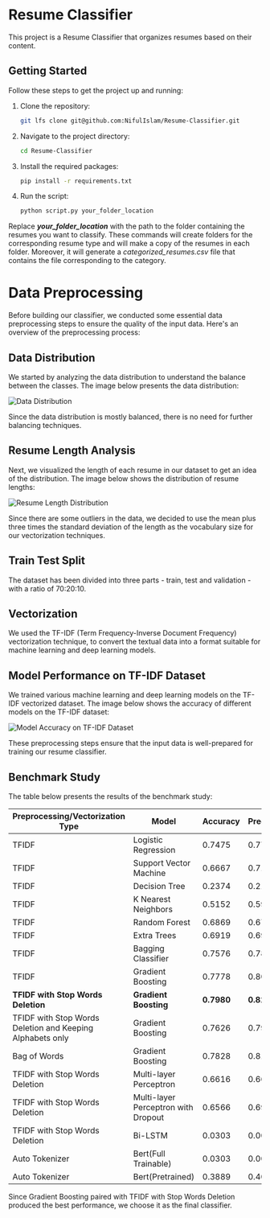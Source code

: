 # Resume Classifier

This project is a Resume Classifier that organizes resumes based on their content.

## Getting Started

Follow these steps to get the project up and running:

1. Clone the repository:
   ```bash
   git lfs clone git@github.com:NifulIslam/Resume-Classifier.git
2. Navigate to the project directory:
   ```bash
   cd Resume-Classifier
3. Install the required packages:
   ```bash
   pip install -r requirements.txt
4. Run the script:
   ```bash
   python script.py your_folder_location
Replace _**your_folder_location**_ with the path to the folder containing the resumes you want to classify. These commands will create folders for the corresponding resume type and will make a copy of the resumes in each folder. Moreover, it will generate a _categorized_resumes.csv_ file that contains the file corresponding to the category. 

# Data Preprocessing

Before building our classifier, we conducted some essential data preprocessing steps to ensure the quality of the input data. Here's an overview of the preprocessing process:

## Data Distribution

We started by analyzing the data distribution to understand the balance between the classes. The image below presents the data distribution:

![Data Distribution](https://github.com/NifulIslam/Resume-Classifier/blob/master/images/occurences.png)

Since the data distribution is mostly balanced, there is no need for further balancing techniques.

## Resume Length Analysis

Next, we visualized the length of each resume in our dataset to get an idea of the distribution. The image below shows the distribution of resume lengths:

![Resume Length Distribution](https://github.com/NifulIslam/Resume-Classifier/blob/master/images/resume_length.png)

Since there are some outliers in the data, we decided to use the mean plus three times the standard deviation of the length as the vocabulary size for our vectorization techniques.

## Train Test Split
The dataset has been divided into three parts - train, test and validation - with a ratio of 70:20:10.

## Vectorization

We used the TF-IDF (Term Frequency-Inverse Document Frequency) vectorization technique, to convert the textual data into a format suitable for machine learning and deep learning models.

## Model Performance on TF-IDF Dataset

We trained various machine learning and deep learning models on the TF-IDF vectorized dataset. The image below shows the accuracy of different models on the TF-IDF dataset:

![Model Accuracy on TF-IDF Dataset](https://github.com/NifulIslam/Resume-Classifier/blob/master/images/ml-accuracy.png)

These preprocessing steps ensure that the input data is well-prepared for training our resume classifier.


## Benchmark Study

The table below presents the results of the benchmark study:

| Preprocessing/Vectorization Type | Model                               | Accuracy      | Precision     | Recall        | F1-Score      | MCC           |
|---------------------------------|-------------------------------------|---------------|---------------|---------------|---------------|---------------|
| TFIDF                           | Logistic Regression                  | 0.7475        | 0.7779        | 0.7475        | 0.7382        | 0.7374        |
| TFIDF                           | Support Vector Machine               | 0.6667        | 0.7186        | 0.6667        | 0.6690        | 0.6523        |
| TFIDF                           | Decision Tree                        | 0.2374        | 0.2174        | 0.2374        | 0.2135        | 0.3187        |
| TFIDF                           | K Nearest Neighbors                 | 0.5152        | 0.5984        | 0.5152        | 0.5361        | 0.4955        |
| TFIDF                           | Random Forest                        | 0.6869        | 0.6768        | 0.6869        | 0.6573        | 0.6735        |
| TFIDF                           | Extra Trees                          | 0.6919        | 0.6924        | 0.6919        | 0.6688        | 0.6793        |
| TFIDF                           | Bagging Classifier                   | 0.7576        | 0.7847        | 0.7576        | 0.7516        | 0.7475        |
| TFIDF                           | Gradient Boosting                    | 0.7778        | 0.8086        | 0.7778        | 0.7781        | 0.7689        |
| **TFIDF with Stop Words Deletion**   | **Gradient Boosting**                    | **0.7980**        | **0.8292**        | **0.7980**        | **0.7983**        | **0.7899**        |
| TFIDF with Stop Words Deletion and Keeping Alphabets only | Gradient Boosting  | 0.7626   | 0.7935        | 0.7626        | 0.7662        | 0.7531        |
| Bag of Words                    | Gradient Boosting                    | 0.7828        | 0.8148        | 0.7828        | 0.7850        | 0.7741        |
| TFIDF with Stop Words Deletion   | Multi-layer Perceptron               | 0.6616        | 0.6616        | 0.6616        | 0.6678        | 0.6464        |
| TFIDF with Stop Words Deletion   | Multi-layer Perceptron with Dropout  | 0.6566        | 0.6928        | 0.6566        | 0.6560        | 0.6417        |
| TFIDF with Stop Words Deletion   | Bi-LSTM                             | 0.0303        | 0.0035        | 0.0303        | 0.0054        | 0.0072        |
| Auto Tokenizer                  | Bert(Full Trainable)                 | 0.0303        | 0.0009        | 0.0303        | 0.0018        | 0             |
| Auto Tokenizer                  | Bert(Pretrained)                    | 0.3889        | 0.4034        | 0.3889        | 0.3438        | 0.3645        |

Since Gradient Boosting paired with TFIDF with Stop Words Deletion produced the best performance, we choose it as the final classifier.
